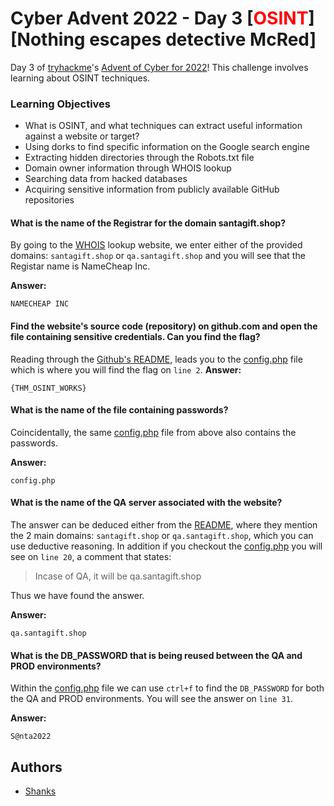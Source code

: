# Cyber Advent 2022 - Day 3 [<span style="color:red;">OSINT</span>] [Nothing escapes detective McRed]

Day 3 of [tryhackme](https://tryhackme.com)'s [Advent of Cyber for 2022](https://tryhackme.com/christmas)! This challenge involves learning about OSINT techniques. 

### Learning Objectives
- What is OSINT, and what techniques can extract useful information against a website or target?
- Using dorks to find specific information on the Google search engine
- Extracting hidden directories through the Robots.txt file
- Domain owner information through WHOIS lookup
- Searching data from hacked databases
- Acquiring sensitive information from publicly available GitHub repositories

#### What is the name of the Registrar for the domain santagift.shop?

By going to the [WHOIS](https://who.is/whois/github.com) lookup website, we enter either of the provided domains: `santagift.shop` or `qa.santagift.shop` and you will see that the Registar name is NameCheap Inc.

**Answer:**
```
NAMECHEAP INC
```

#### Find the website's source code (repository) on github.com and open the file containing sensitive credentials. Can you find the flag?

Reading through the [Github's README](https://github.com/muhammadthm/SantaGiftShop/blob/main/README.md), leads you to the [config.php](https://github.com/muhammadthm/SantaGiftShop/blob/main/config.php) file which is where you will find the flag on `line 2`.
**Answer:**
```
{THM_OSINT_WORKS}
```

#### What is the name of the file containing passwords?

Coincidentally, the same [config.php](https://github.com/muhammadthm/SantaGiftShop/blob/main/config.php) file from above also contains the passwords.

**Answer:**
```
config.php
```

#### What is the name of the QA server associated with the website?

The answer can be deduced either from the [README](https://github.com/muhammadthm/SantaGiftShop/blob/main/README.md), where they mention the 2 main domains: `santagift.shop` or `qa.santagift.shop`, which you can use deductive reasoning. In addition if you checkout the [config.php](https://github.com/muhammadthm/SantaGiftShop/blob/main/config.php) you will see on `line 20`, a comment that states:
> Incase of QA, it will be qa.santagift.shop

Thus we have found the answer.

**Answer:**
```
qa.santagift.shop
```

#### What is the DB_PASSWORD that is being reused between the QA and PROD environments?

Within the [config.php](https://github.com/muhammadthm/SantaGiftShop/blob/main/config.php) file we can use `ctrl+f` to find the `DB_PASSWORD` for both the QA and PROD environments. You will see the answer on `line 31`.

**Answer:**
```
S@nta2022
```

## Authors

- [Shanks](https://github.com/HunterShanks)